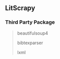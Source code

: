 LitScrapy
--------------------------------------



### Third Party Package
> beautifulsoup4
> 
> bibtexparser
> 
> lxml